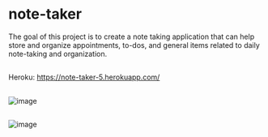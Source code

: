 # note-taker
The goal of this project is to create a note taking application that can help store and organize appointments, to-dos, and general items related to daily note-taking and organization.  

##
Heroku:
https://note-taker-5.herokuapp.com/

##
![image](https://user-images.githubusercontent.com/75334749/110259268-61dcfc00-7f6c-11eb-896c-ec1fc9374502.png)

##
![image](https://user-images.githubusercontent.com/75334749/110259383-019a8a00-7f6d-11eb-9468-175c486e2cf3.png)
